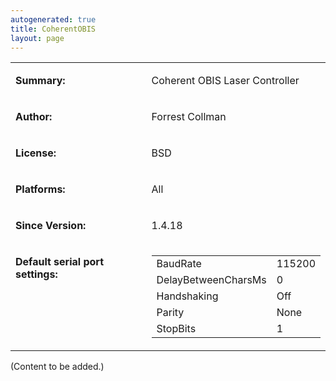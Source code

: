 ```yaml
---
autogenerated: true
title: CoherentOBIS
layout: page
---
```


<table>
<tr>
<td markdown="1">

**Summary:**

</td>
<td markdown="1">

Coherent OBIS Laser Controller

</td>
</tr>
<tr>
<td markdown="1">

**Author:**

</td>
<td markdown="1">

Forrest Collman

</td>
</tr>
<tr>
<td markdown="1">

**License:**

</td>
<td markdown="1">

BSD

</td>
</tr>
<tr>
<td markdown="1">

**Platforms:**

</td>
<td markdown="1">

All

</td>
</tr>
<tr>
<td markdown="1">

**Since Version:**

</td>
<td markdown="1">

1.4.18

</td>
</tr>
<tr>
<td markdown="1" valign=top>

**Default serial port settings:**

</td>
<td markdown="1" valign=top>

|                     |        |
|---------------------|--------|
| BaudRate            | 115200 |
| DelayBetweenCharsMs | 0      |
| Handshaking         | Off    |
| Parity              | None   |
| StopBits            | 1      |

</td>
</tr>
</table>

(Content to be added.)


